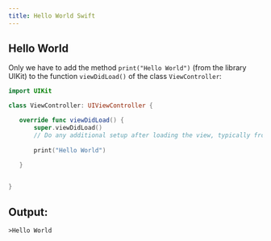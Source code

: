 ```yaml
---
title: Hello World Swift
---
```


 ## Hello World

Only we have to add the method `print("Hello World")` (from the library UIKit) to the function `viewDidLoad()` of the class `ViewController`:

 ```Swift
 import UIKit

class ViewController: UIViewController {

    override func viewDidLoad() {
        super.viewDidLoad()
        // Do any additional setup after loading the view, typically from a nib.
        
        print("Hello World")
        
    }


}
 ```

 ## Output:
 ```
 >Hello World
 ```
